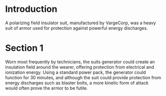 # Introduction

A polarizing field insulator suit, manufactured by VargeCorp, was a heavy suit of armor used for protection against powerful energy discharges.

# Section 1

Worn most frequently by technicians, the suits generator could create an insulation field around the wearer, offering protection from electrical and ionization energy.
Using a standard power pack, the generator could function for 30 minutes, and although the suit could provide protection from energy discharges such as blaster bolts, a more kinetic form of attack would often prove the armor to be futile.
